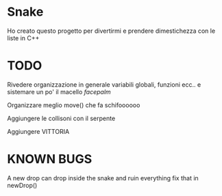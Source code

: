 # Snake

Ho creato questo progetto per divertirmi e prendere dimestichezza con le liste in C++ 


# TODO

Rivedere organizzazione in generale variabili globali, funzioni ecc.. e sistemare un po' il macello  *facepalm*

Organizzare meglio move() che fa schifoooooo

Aggiungere le collisoni con il serpente

Aggiungere VITTORIA

# KNOWN BUGS

A new drop can drop inside the snake and ruin everything fix that in newDrop()
